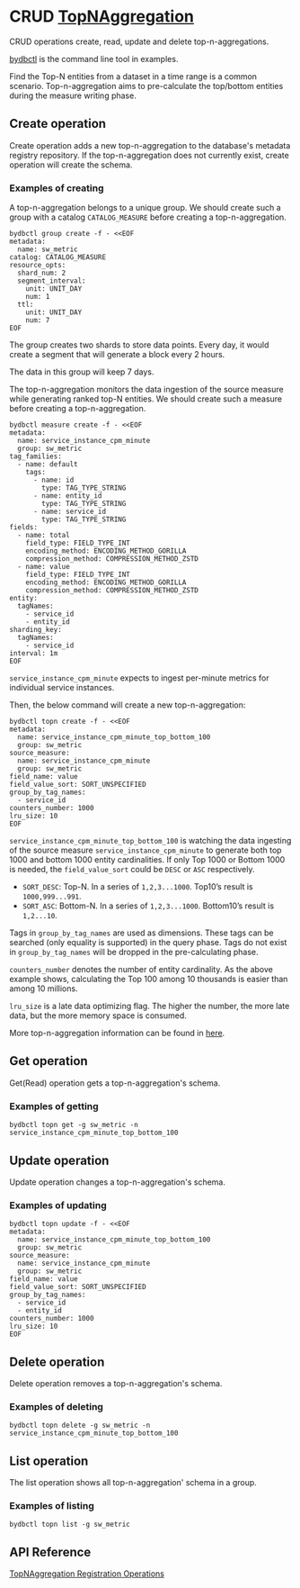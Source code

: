 # CRUD [TopNAggregation](../../../concept/data-model.md#topnaggregation)

CRUD operations create, read, update and delete top-n-aggregations.

[bydbctl](../bydbctl.md) is the command line tool in examples.

Find the Top-N entities from a dataset in a time range is a common scenario. Top-n-aggregation aims to pre-calculate the top/bottom entities during the measure writing phase.

## Create operation

Create operation adds a new top-n-aggregation to the database's metadata registry repository. If the top-n-aggregation does not currently exist, create operation will create the schema.

### Examples of creating

A top-n-aggregation belongs to a unique group. We should create such a group with a catalog `CATALOG_MEASURE` before creating a top-n-aggregation.

```shell
bydbctl group create -f - <<EOF
metadata:
  name: sw_metric
catalog: CATALOG_MEASURE
resource_opts:
  shard_num: 2
  segment_interval:
    unit: UNIT_DAY
    num: 1
  ttl:
    unit: UNIT_DAY
    num: 7
EOF
```

The group creates two shards to store data points. Every day, it would create a
segment that will generate a block every 2 hours.

The data in this group will keep 7 days.

The top-n-aggregation monitors the data ingestion of the source measure while  generating ranked top-N entities. We should create such a measure before creating a top-n-aggregation.

```shell
bydbctl measure create -f - <<EOF
metadata:
  name: service_instance_cpm_minute
  group: sw_metric
tag_families:
  - name: default
    tags:
      - name: id
        type: TAG_TYPE_STRING
      - name: entity_id
        type: TAG_TYPE_STRING
      - name: service_id
        type: TAG_TYPE_STRING
fields:
  - name: total
    field_type: FIELD_TYPE_INT
    encoding_method: ENCODING_METHOD_GORILLA
    compression_method: COMPRESSION_METHOD_ZSTD
  - name: value
    field_type: FIELD_TYPE_INT
    encoding_method: ENCODING_METHOD_GORILLA
    compression_method: COMPRESSION_METHOD_ZSTD
entity:
  tagNames: 
    - service_id
    - entity_id
sharding_key:
  tagNames: 
    - service_id
interval: 1m
EOF
```

`service_instance_cpm_minute` expects to ingest per-minute metrics for individual service instances. 

Then, the below command will create a new top-n-aggregation:

```shell
bydbctl topn create -f - <<EOF
metadata:
  name: service_instance_cpm_minute_top_bottom_100
  group: sw_metric
source_measure:
  name: service_instance_cpm_minute
  group: sw_metric
field_name: value
field_value_sort: SORT_UNSPECIFIED
group_by_tag_names:
  - service_id
counters_number: 1000
lru_size: 10
EOF
```
`service_instance_cpm_minute_top_bottom_100` is watching the data ingesting of the source measure `service_instance_cpm_minute` to generate both top 1000 and bottom 1000 entity cardinalities. If only Top 1000 or Bottom 1000 is needed, the `field_value_sort` could be `DESC` or `ASC` respectively.

- `SORT_DESC`: Top-N. In a series of `1,2,3...1000`. Top10’s result is `1000,999...991`.
- `SORT_ASC`: Bottom-N. In a series of `1,2,3...1000`. Bottom10’s result is `1,2...10`.

Tags in `group_by_tag_names` are used as dimensions. These tags can be searched (only equality is supported) in the query phase. Tags do not exist in `group_by_tag_names` will be dropped in the pre-calculating phase.

`counters_number` denotes the number of entity cardinality. As the above example shows, calculating the Top 100 among 10 thousands is easier than among 10 millions.

`lru_size` is a late data optimizing flag. The higher the number, the more late data, but the more memory space is consumed.

More top-n-aggregation information can be found in [here](../../../concept/data-model.md#topnaggregation).

## Get operation

Get(Read) operation gets a top-n-aggregation's schema.

### Examples of getting

```shell
bydbctl topn get -g sw_metric -n service_instance_cpm_minute_top_bottom_100
```

## Update operation

Update operation changes a top-n-aggregation's schema.

### Examples of updating

```shell
bydbctl topn update -f - <<EOF
metadata:
  name: service_instance_cpm_minute_top_bottom_100
  group: sw_metric
source_measure:
  name: service_instance_cpm_minute
  group: sw_metric
field_name: value
field_value_sort: SORT_UNSPECIFIED
group_by_tag_names:
  - service_id
  - entity_id
counters_number: 1000
lru_size: 10
EOF
```

## Delete operation

Delete operation removes a top-n-aggregation's schema.

### Examples of deleting

```shell
bydbctl topn delete -g sw_metric -n service_instance_cpm_minute_top_bottom_100
```

## List operation

The list operation shows all top-n-aggregation' schema in a group.

### Examples of listing

```shell
bydbctl topn list -g sw_metric
```

## API Reference

[TopNAggregation Registration Operations](../../../api-reference.md#topnaggregationregistryservice)
